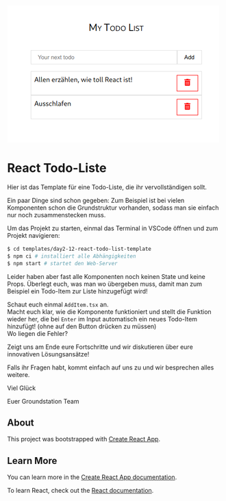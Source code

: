 <img src="images/page-opener.png" alt="React Icons">

# React Todo-Liste

Hier ist das Template für eine Todo-Liste, die ihr vervollständigen sollt.

Ein paar Dinge sind schon gegeben:
Zum Beispiel ist bei vielen Komponenten schon die Grundstruktur vorhanden, sodass man sie einfach nur noch zusammenstecken muss.

Um das Projekt zu starten, einmal das Terminal in VSCode öffnen und zum Projekt navigieren:
```sh
$ cd templates/day2-12-react-todo-list-template
$ npm ci # installiert alle Abhängigkeiten
$ npm start # startet den Web-Server
```

Leider haben aber fast alle Komponenten noch keinen State und keine Props.
Überlegt euch, was man wo übergeben muss, damit man zum Beispiel ein Todo-Item zur Liste hinzugefügt wird!

Schaut euch einmal `AddItem.tsx` an. \
Macht euch klar, wie die Komponente funktioniert und stellt die Funktion wieder her,
die bei `Enter` im Input automatisch ein neues Todo-Item hinzufügt! (ohne auf den Button drücken zu müssen) \
Wo liegen die Fehler?

Zeigt uns am Ende eure Fortschritte und wir diskutieren über eure innovativen Lösungsansätze!

Falls ihr Fragen habt, kommt einfach auf uns zu und wir besprechen alles weitere.

Viel Glück

Euer Groundstation Team

## About

This project was bootstrapped with [Create React App](https://github.com/facebook/create-react-app).

## Learn More

You can learn more in the [Create React App documentation](https://facebook.github.io/create-react-app/docs/getting-started).

To learn React, check out the [React documentation](https://reactjs.org/).
